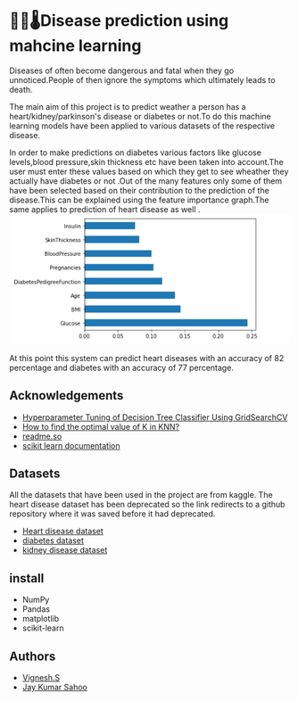 
# 🖤🏣🌡Disease prediction using mahcine learning 

Diseases of often become dangerous and fatal when they go unnoticed.People of then ignore the symptoms which ultimately leads to death.

The main aim of this project is to predict weather a person has a heart/kidney/parkinson's disease or diabetes or not.To do this machine learning models have been applied to various 
datasets of the respective disease.

In order to make predictions on diabetes various factors like glucose levels,blood pressure,skin thickness etc have been taken into account.The user must enter these values based on which they get to see wheather they actually have diabetes or not
.Out of the many features only some of them have been selected based on their contribution to the prediction of the disease.This can be explained using the feature importance graph.The same applies to prediction of heart disease as well
.
![](Screenshot%20(611).png)


At this point this system can predict heart diseases with an accuracy of 82 percentage and diabetes with an accuracy of 77 percentage.


## Acknowledgements

 - [Hyperparameter Tuning of Decision Tree Classifier Using GridSearchCV](https://ai.plainenglish.io/hyperparameter-tuning-of-decision-tree-classifier-using-gridsearchcv-2a6ebcaffeda)
 - [How to find the optimal value of K in KNN?](https://towardsdatascience.com/how-to-find-the-optimal-value-of-k-in-knn-35d936e554eb)
 - [readme.so](https://readme.so/editor)
 - [scikit learn documentation](https://scikit-learn.org/stable/)



## Datasets
All the datasets that have been used in the project are from kaggle.
The heart disease dataset has been deprecated so the link redirects to a github repository where it was saved before it had deprecated.
- [Heart disease dataset](https://github.com/krishnaik06/Predicting-Heart-Disease/blob/master/dataset.csv)
- [diabetes dataset](https://www.kaggle.com/mathchi/diabetes-data-set)
- [kidney disease dataset](https://www.kaggle.com/mahmoudlimam/chronic-kidney-disease-clustering-and-prediction/data)

  

## install
- NumPy
- Pandas
- matplotlib
- scikit-learn
## Authors

- [Vignesh.S](https://github.com/vign2020/)
- [Jay Kumar Sahoo](https://github.com/Jay8181)

